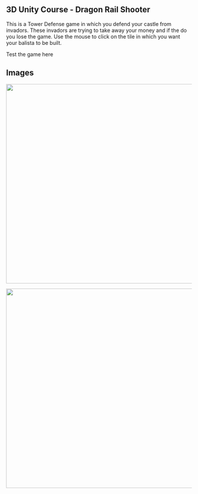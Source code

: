 ## 3D Unity Course - Dragon Rail Shooter

This is a Tower Defense game in which you defend your castle from invadors. These invadors are trying to take away your money and if the do you lose the game.
Use the mouse to click on the tile in which you want your balista to be built.

Test the game here

## Images
<p align="center">
  <img width="540" src="https://github.com/matheoBM/Tower-Defense/assets/51725829/6734515e-7937-4d8f-8ea6-f6dc7a17d6fc"
</p>
<p align="center">
  <img width="540" src="https://github.com/matheoBM/Tower-Defense/assets/51725829/ffe9ddbc-be64-462e-89c4-9dcf6f8a999f"
</p>

